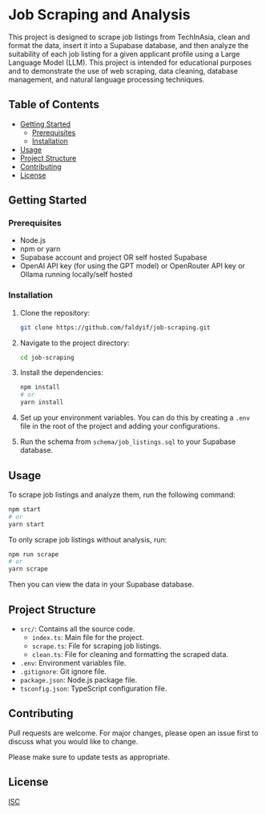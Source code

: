 # Job Scraping and Analysis

This project is designed to scrape job listings from TechInAsia, clean and format the data, insert it into a Supabase database, and then analyze the suitability of each job listing for a given applicant profile using a Large Language Model (LLM). This project is intended for educational purposes and to demonstrate the use of web scraping, data cleaning, database management, and natural language processing techniques.

## Table of Contents

- [Getting Started](#getting-started)
  - [Prerequisites](#prerequisites)
  - [Installation](#installation)
- [Usage](#usage)
- [Project Structure](#project-structure)
- [Contributing](#contributing)
- [License](#license)

## Getting Started

### Prerequisites

- Node.js
- npm or yarn
- Supabase account and project OR self hosted Supabase
- OpenAI API key (for using the GPT model) or OpenRouter API key or Ollama running locally/self hosted

### Installation

1. Clone the repository:

   ```sh
   git clone https://github.com/faldyif/job-scraping.git
   ```

2. Navigate to the project directory:

   ```sh
   cd job-scraping
   ```

3. Install the dependencies:

   ```sh
   npm install
   # or
   yarn install
   ```

4. Set up your environment variables. You can do this by creating a `.env` file in the root of the project and adding your configurations.

5. Run the schema from `schema/job_listings.sql` to your Supabase database.

## Usage

To scrape job listings and analyze them, run the following command:

```sh
npm start
# or
yarn start
```

To only scrape job listings without analysis, run:

```sh
npm run scrape
# or
yarn scrape
```

Then you can view the data in your Supabase database.

## Project Structure

- `src/`: Contains all the source code.
  - `index.ts`: Main file for the project.
  - `scrape.ts`: File for scraping job listings.
  - `clean.ts`: File for cleaning and formatting the scraped data.
- `.env`: Environment variables file.
- `.gitignore`: Git ignore file.
- `package.json`: Node.js package file.
- `tsconfig.json`: TypeScript configuration file.

## Contributing

Pull requests are welcome. For major changes, please open an issue first to discuss what you would like to change.

Please make sure to update tests as appropriate.

## License

[ISC](https://choosealicense.com/licenses/isc/)